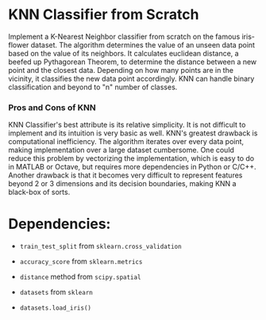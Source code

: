 # KNN Classifier from Scratch

Implement a K-Nearest Neighbor classifier from scratch on the famous iris-flower dataset. The algorithm determines the value of an unseen data point based on the value of its neighbors. It calculates euclidean distance, a beefed up Pythagorean Theorem, to determine the distance between a new point and the closest data. Depending on how many points are in the vicinity, it classifies the new data point accordingly. KNN can handle binary classification and beyond to "n" number of classes.

### Pros and Cons of KNN

KNN Classifier's best attribute is its relative simplicity. It is not difficult to implement and its intuition is very basic as well. KNN's greatest drawback is computational inefficiency. The algorithm iterates over every data point, making implementation over a large dataset cumbersome. One could reduce this problem by vectorizing the implementation, which is easy to do in MATLAB or Octave, but requires more dependencies in Python or C/C++. Another drawback is that it becomes very difficult to represent features beyond 2 or 3 dimensions and its decision boundaries, making KNN a black-box of sorts.

# Dependencies:

* `train_test_split` from `sklearn.cross_validation`

* `accuracy_score` from `sklearn.metrics`

* `distance` method from `scipy.spatial`

* `datasets` from `sklearn`

* `datasets.load_iris()`